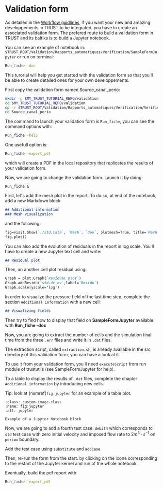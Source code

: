 # Validation form

As detailed in the [Workflow guidlines](../dev_guidelines/workflow_guidlines/index.rst), if you want your new and amazing developpements in TRUST to be integrated, you have to create an associated validation form. The prefered route to build a validation form in TRUST and its baltiks is to build a Jupyter notebook.

You can see an example of notebook in: `$TRUST_ROOT/Validation/Rapports_automatiques/Verification/SampleFormJupyter` or run on terminal:

```bash
Run_fiche -doc
```

This turorial will help you get started with the validation form so that you'll be able to create detailed ones for your own developpements.

First copy the validation form named Source_canal_perio:

```bash
mkdir -p $MY_TRUST_TUTORIAL_REPO/validation
cd $MY_TRUST_TUTORIAL_REPO/validation
cp -r $TRUST_ROOT/Validation/Rapports_automatiques/Verification/Verification_codage/Source_canal_perio .
cd Source_canal_perio
```

The command to launch your validation form is `Run_fiche`, you can see the command options with:

```bash
Run_fiche -help
```
One usefull option is:
```bash
Run_fiche -export_pdf
```
which will create a PDF in the local repository that replicates the results of your validation form.

Now, we are going to change the validation form. Launch it by doing: 
```
Run_fiche &
```

First, let's add the mesh plot in the report. To do so, at end of the notebook, add a new Markdown block:
```markdown
## Additional information
### Mesh visualization
```
and the following:
```markdown
fig=visit.Show(`./std.lata`, `Mesh`, `dom`, plotmesh=True, title=`Mesh`)
fig.plot()
```

You can also add the evolution of residuals in the report in log scale. You'll have to create a new Jupyter text cell and write:
```markdown
## Residual plot
```
Then, on another cell plot residual using:
```markdown
Graph = plot.Graph(`Residual plot`)
Graph.addResidu(`std.dt_ev`,label=`Residu`)
Graph.scale(yscale='log')
```

In order to visualize the pressure field of the last time step, complete the section `Additional information` with a new cell:

```markdown
## Visualizing fields
```
Then try to find how to display that field on **SampleFormJupyter** available with **Run\_fiche -doc**

Now, you are going to extract the number of cells and the simulation final time from the three `.err` files and write it in `.dat` files. 

The extraction script, called `extraction.sh`, is already available in the src directory of this validation form, you can have a look at it.

To use it from your validation form, you'll need `executeScript` from run module of trustutils (see SampleFormJupyter for help).

To a table to display the results of `.dat` files, complete the chapter `Additional information` by introducing new cells.

Tip: look at {numref}`fig:jupyter` for an example of a table plot.

```{figure} ../../user_tutorials/FIGURES/jupyter_table.png
:class: custom-image-class
:name: fig:jupyter
:alt: jupyter

Example of a Jupyter Notebook block
```

Now, we are going to add a fourth test case: `debit4` which corresponds to `std` test case with zero initial velocity and imposed flow rate to $2 m^3 \cdot s ^{-1}$ on `periox` boundary.

Add the test case using `substitute` and `addCase`

Then, re-run the form from the start. by clicking on the icone corresponding to the r̈estart of the Jupyter kernel and run of the whole notebook.

Eventually, build the pdf report with:
```bash
Run_fiche -export_pdf
```
